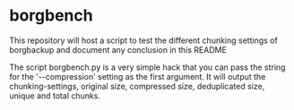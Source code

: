 # borgbench

This repository will host a script to test the different chunking settings of borgbackup and document any conclusion in this README

The script borgbench.py is a very simple hack that you can pass the string for the '--compression' setting as the first argument. It will output the chunking-settings, original size, compressed size, deduplicated size, unique and total chunks.
